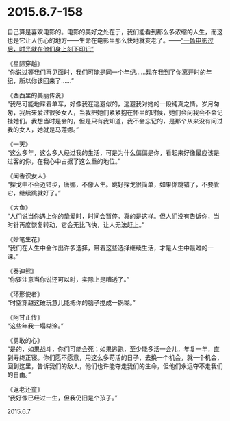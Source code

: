 2015.6.7-158
=============
自己算是喜欢电影的。电影的美好之处在于，我们能看到那么多浓缩的人生，而这也是它让人伤心的地方——生命在电影里那么快地就变老了。——[“一场电影过后，时光就在他们身上刻下印记”](http://mp.weixin.qq.com/s?__biz=MjM5MTIwOTI4MA==&mid=201423226&idx=1&sn=d65ae456128439e302e21dad001d38ef&scene=5#rd)

《星际穿越》  
“你说过等我们再见面时，我们可能是同一个年纪……现在我到了你离开时的年纪，所以你该回来了……”

《西西里的美丽传说》  
“我尽可能地踩着单车，好像我在逃避似的，逃避我对她的一段纯真之情。岁月匆匆，我后来爱过很多女人，当我把她们紧紧抱在怀里的时候，她们会问我会不会记挂她们。我想当时是会的，但是只有我知道，我不会忘记的，是那个从来没有问过我的女人，她就是马莲娜。” 

《一天》  
“这么多年，这么多人经过我的生活，可是为什么偏偏是你，看起来好像最应该是过客的你，在我心中占据了这么重的地位。” 

《闻香识女人》   
“探戈中不会迈错步，唐娜，不像人生。跳好探戈很简单，如果你跳错了，不要管它，继续跳就好了。” 

《大鱼》  
“人们说当你遇上你的挚爱时，时间会暂停。真的是这样。但人们没有告诉你，当时针再度恢复转动，它会无比飞快，让人无法赶上。” 

《妙笔生花》  
“我们在人生中会作出许多选择，带着这些选择继续生活，才是人生中最难的一课。” 

《泰迪熊》  
“你要注意当你说还可以时，实际上是糟透了。” 

《环形使者》  
“时空穿越这破玩意儿能把你的脑子搅成一锅糊。” 

《阿甘正传》  
“这些年我一塌糊涂。” 

《勇敢的心》  
“是的，如果战斗，你们可能会死；如果逃跑，至少能多活一会儿，年复一年，直到寿终正寝。你们愿不愿意，用这么多苟活的日子，去换一个机会，就一个机会，回到这里，告诉我们的敌人，他们也许能夺走我们的生命，但他们永远夺不走我们的自由。”

《返老还童》  
“我好像已经过一生，但我仍旧是个孩子。” 

2015.6.7